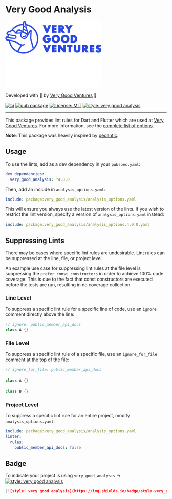 # Very Good Analysis

[![Very Good Ventures][logo_black]][very_good_ventures_link_light]
[![Very Good Ventures][logo_white]][very_good_ventures_link_dark]

Developed with 💙 by [Very Good Ventures][very_good_ventures_link] 🦄

[![ci][ci_badge]][ci_badge_link]
[![pub package][pub_badge]][pub_badge_link]
[![License: MIT][license_badge]][license_badge_link]
[![style: very good analysis][badge]][badge_link]

---

This package provides lint rules for Dart and Flutter which are used at [Very Good Ventures][very_good_ventures_link]. For more information, see the [complete list of options][analysis_options_yaml].

**Note**: This package was heavily inspired by [pedantic][pedantic_link].

## Usage

To use the lints, add as a dev dependency in your `pubspec.yaml`:

```yaml
dev_dependencies:
  very_good_analysis: ^4.0.0
```

Then, add an include in `analysis_options.yaml`:

```yaml
include: package:very_good_analysis/analysis_options.yaml
```

This will ensure you always use the latest version of the lints. If you wish to restrict the lint version, specify a version of `analysis_options.yaml` instead:

```yaml
include: package:very_good_analysis/analysis_options.4.0.0.yaml
```

## Suppressing Lints

There may be cases where specific lint rules are undesirable. Lint rules can be suppressed at the line, file, or project level.

An example use case for suppressing lint rules at the file level is suppressing the `prefer_const_constructors` in order to achieve 100% code coverage. This is due to the fact that const constructors are executed before the tests are run, resulting in no coverage collection.

### Line Level

To suppress a specific lint rule for a specific line of code, use an `ignore` comment directly above the line:

```dart
// ignore: public_member_api_docs
class A {}
```

### File Level

To suppress a specific lint rule of a specific file, use an `ignore_for_file` comment at the top of the file:

```dart
// ignore_for_file: public_member_api_docs

class A {}

class B {}
```

### Project Level

To suppress a specific lint rule for an entire project, modify `analysis_options.yaml`:

```yaml
include: package:very_good_analysis/analysis_options.yaml
linter:
  rules:
    public_member_api_docs: false
```

## Badge

To indicate your project is using `very_good_analysis` →
[![style: very good analysis][badge]][badge_link]

```md
[![style: very good analysis](https://img.shields.io/badge/style-very_good_analysis-B22C89.svg)](https://pub.dev/packages/very_good_analysis)
```

[analysis_options_yaml]: https://github.com/VeryGoodOpenSource/very_good_analysis/blob/main/lib/analysis_options.3.1.0.yaml
[ci_badge]: https://github.com/VeryGoodOpenSource/very_good_analysis/workflows/ci/badge.svg
[ci_badge_link]: https://github.com/VeryGoodOpenSource/very_good_analysis/actions
[badge]: https://img.shields.io/badge/style-very_good_analysis-B22C89.svg
[badge_link]: https://pub.dev/packages/very_good_analysis
[license_badge]: https://img.shields.io/badge/license-MIT-blue.svg
[license_badge_link]: https://opensource.org/licenses/MIT
[logo_black]: https://raw.githubusercontent.com/VGVentures/very_good_brand/main/styles/README/vgv_logo_black.png#gh-light-mode-only
[logo_white]: https://raw.githubusercontent.com/VGVentures/very_good_brand/main/styles/README/vgv_logo_white.png#gh-dark-mode-only
[pedantic_link]: https://github.com/dart-lang/pedantic
[pub_badge]: https://img.shields.io/pub/v/very_good_analysis.svg
[pub_badge_link]: https://pub.dartlang.org/packages/very_good_analysis
[very_good_ventures_link]: https://verygood.ventures
[very_good_ventures_link_dark]: https://verygood.ventures#gh-dark-mode-only
[very_good_ventures_link_light]: https://verygood.ventures#gh-light-mode-only
